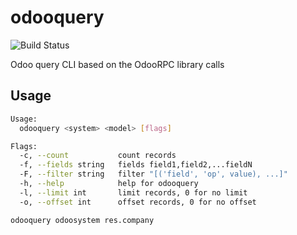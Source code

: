 # odooquery

![Build Status](https://github.com/ppreeper/odooquery/actions/workflows/go.yml/badge.svg)

Odoo query CLI based on the OdooRPC library calls

## Usage

```bash
Usage:
  odooquery <system> <model> [flags]

Flags:
  -c, --count           count records
  -f, --fields string   fields field1,field2,...fieldN
  -F, --filter string   filter "[('field', 'op', value), ...]"
  -h, --help            help for odooquery
  -l, --limit int       limit records, 0 for no limit
  -o, --offset int      offset records, 0 for no offset
```

```bash
odooquery odoosystem res.company
```
